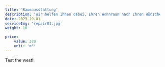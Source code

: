 ```yaml
---
title: 'Raumausstattung'
description: 'Wir helfen Ihnen dabei, Ihren Wohnraum nach Ihren Wünschen zu gestalten und eine gemütliche Atmosphäre zu schaffen.'
date: 2023-10-01
serviceImg: 'repair01.jpg'
weight: 10

price:
    value: 380
    unit: 'm³'
---
```


Test the west!
